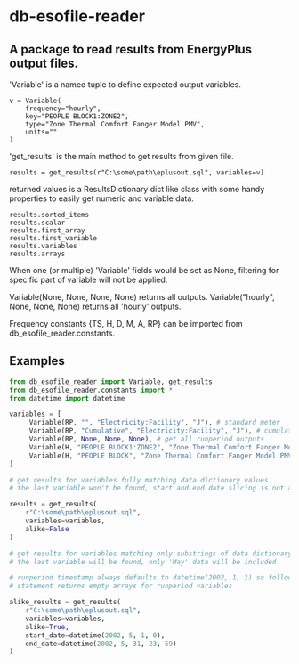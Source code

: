 # db-esofile-reader
## A package to read results from EnergyPlus output files.

'Variable' is a named tuple to define expected output variables.

    v = Variable(
        frequency="hourly",
        key="PEOPLE BLOCK1:ZONE2",
        type="Zone Thermal Comfort Fanger Model PMV",
        units=""
    )

'get_results' is the main method to get results from given file.

    results = get_results(r"C:\some\path\eplusout.sql", variables=v)
    
returned values is a ResultsDictionary dict like class with some
handy properties to easily get numeric and variable data.

    results.sorted_items
    results.scalar
    results.first_array
    results.first_variable
    results.variables
    results.arrays


When one (or multiple) 'Variable' fields would be set as None,
filtering for specific part of variable will not be applied.

Variable(None, None, None, None) returns all outputs.
Variable("hourly", None, None, None) returns all 'hourly' outputs.

Frequency constants {TS, H, D, M, A, RP} can be imported
from db_esofile_reader.constants.

Examples
--------
```Python
from db_esofile_reader import Variable, get_results
from db_esofile_reader.constants import *
from datetime import datetime

variables = [
     Variable(RP, "", "Electricity:Facility", "J"), # standard meter
     Variable(RP, "Cumulative", "Electricity:Facility", "J"), # cumulative meter
     Variable(RP, None, None, None), # get all runperiod outputs
     Variable(H, "PEOPLE BLOCK1:ZONE2", "Zone Thermal Comfort Fanger Model PMV", ""),
     Variable(H, "PEOPLE BLOCK", "Zone Thermal Comfort Fanger Model PMV", "")
]

# get results for variables fully matching data dictionary values
# the last variable won't be found, start and end date slicing is not applied

results = get_results(
    r"C:\some\path\eplusout.sql",
    variables=variables,
    alike=False
)

# get results for variables matching only substrings of data dictionary values
# the last variable will be found, only 'May' data will be included

# runperiod timestamp always defaults to datetime(2002, 1, 1) so following
# statement returns empty arrays for runperiod variables

alike_results = get_results(
    r"C:\some\path\eplusout.sql",
    variables=variables,
    alike=True,
    start_date=datetime(2002, 5, 1, 0),
    end_date=datetime(2002, 5, 31, 23, 59)
)
```

